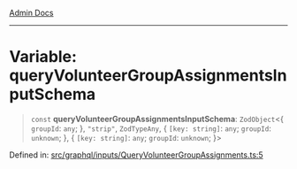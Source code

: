 [Admin Docs](/)

***

# Variable: queryVolunteerGroupAssignmentsInputSchema

> `const` **queryVolunteerGroupAssignmentsInputSchema**: `ZodObject`\<\{ `groupId`: `any`; \}, `"strip"`, `ZodTypeAny`, \{ `[key: string]`: `any`;  `groupId`: `unknown`; \}, \{ `[key: string]`: `any`;  `groupId`: `unknown`; \}\>

Defined in: [src/graphql/inputs/QueryVolunteerGroupAssignments.ts:5](https://github.com/PalisadoesFoundation/talawa-api/blob/ba7157ff8b26bc2c54d7ad9ad4d0db0ff21eda4d/src/graphql/inputs/QueryVolunteerGroupAssignments.ts#L5)
